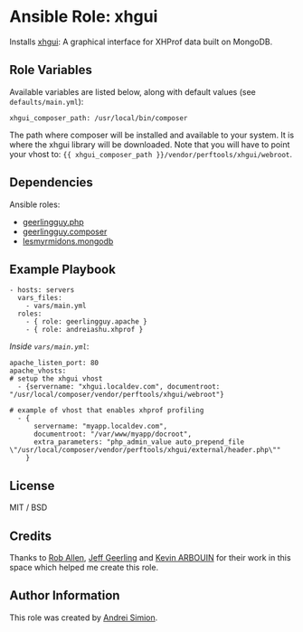 # Ansible Role: xhgui

Installs [xhgui](https://github.com/perftools/xhgui): A graphical interface for XHProf data built on MongoDB.

## Role Variables

Available variables are listed below, along with default values (see `defaults/main.yml`):

    xhgui_composer_path: /usr/local/bin/composer

The path where composer will be installed and available to your system. It is where the xhgui library will be downloaded. Note that you will have to point your vhost to: `{{ xhgui_composer_path }}/vendor/perftools/xhgui/webroot`.

## Dependencies

Ansible roles:
 * [geerlingguy.php](https://github.com/geerlingguy/ansible-role-php)
 * [geerlingguy.composer](https://github.com/geerlingguy/ansible-role-composer)
 * [lesmyrmidons.mongodb](https://github.com/lesmyrmidons/ansible-role-mongodb)

## Example Playbook

    - hosts: servers
      vars_files:
        - vars/main.yml
      roles:
        - { role: geerlingguy.apache }
        - { role: andreiashu.xhprof }

*Inside `vars/main.yml`*:

    apache_listen_port: 80
    apache_vhosts:
    # setup the xhgui vhost
      - {servername: "xhgui.localdev.com", documentroot: "/usr/local/composer/vendor/perftools/xhgui/webroot"}

    # example of vhost that enables xhprof profiling
      - {
          servername: "myapp.localdev.com",
          documentroot: "/var/www/myapp/docroot",
          extra_parameters: "php_admin_value auto_prepend_file \"/usr/local/composer/vendor/perftools/xhgui/external/header.php\""
        }


## License

MIT / BSD

## Credits

Thanks to [Rob Allen](https://twitter.com/akrabat), [Jeff Geerling](http://jeffgeerling.com/) and [Kevin ARBOUIN](https://github.com/lesmyrmidons) for their work in this space which helped me create this role.

## Author Information

This role was created by [Andrei Simion](https://twitter.com/andreiashu).
